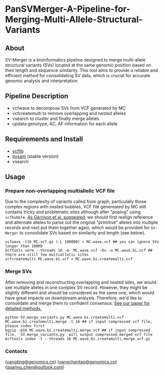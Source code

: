 # PanSVMerger-A-Pipeline-for-Merging-Multi-Allele-Structural-Variants
## About

SV-Merger is a bioinformatics pipeline designed to merge multi-allele structural variants (SVs) located at the same genomic position based on their length and sequence similarity. This tool aims to provide a reliable and efficient method for consolidating SV data, which is crucial for accurate genomic analysis and interpretation

## Pipeline Description
- vcfwave to decompose SVs from VCF generated by MC
- vcfcreatemulti to remove overlapping and nested alleles
- vsearch to cluster and finally merge alleles
- updata genotype, AC, AF information for each allele

## Requirements and Install
- [vcflib](https://github.com/vcflib/vcflib)
- [pysam](https://github.com/pysam-developers/pysam) (stable version)
- vsearch

## Usage
### Prepare non-overlapping multiallelic VCF file
Due to the complexity of variants called from graph, particulally those complex regions with nested bubbles, VCF file genereated by MC still contains tricky and problematic sites although after "poping" using `vcfbubble`. [As Garrison et al. suggested](https://github.com/vcflib/vcflib/blob/master/doc/vcfwave.md), we should first realign reference and alternate alleles to parse out the original "primitive" alleles into multiple records and next put them together again, which would be provided for `SV-Merger` to consolidate SVs based on similarity and length (see below).
```
vcfwave -t16 MC.vcf.gz (-L 100000) > MC.wave.vcf ## you can ignore SVs longer than 100Kb
bcftools norm --threads 16 -m- MC.wave.vcf -Ov -o MC.wave.bi.vcf ## there are still few multiallelic sites
vcfcreatemulti MC.wave.bi.vcf > MC.wave.bi.createmulti.vcf
```

### Merge SVs
After removing and reconstructing overlapping and nested sites, we would see multiple alleles in one complex SV record. However, they might be slightly different and should be considered as the same one, which would have great impacts on downstream analysis. Therefore, we'd like to consolidate and merge them to confident consensus. [See our paper for detailed methods.](https://github.com/tingting100/PanSVMerger#citation)
```
python SV.merge_variants.py MC.wave.bi.createmulti.vcf MC.wave.bi.createmulti.merge -t 16 ## if input compressed vcf file, please index first
bgzip -@16 MC.wave.bi.createmulti.merge.vcf ## if input compressed file, `SV.merge_variants.py` will output compressed merged vcf file
bcftools index -t --threads 16 MC.wave.bi.createmulti.merge.vcf.gz
```

### Contacts
(yangting@genomics.cn)
(yangchentao@genomics.cn)
(quanyu_chen@outlook.com)
